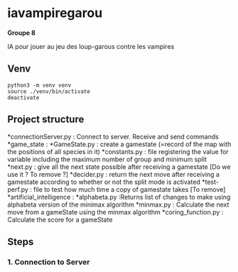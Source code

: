 # iavampiregarou
__Groupe 8__

IA pour jouer au jeu des loup-garous contre les vampires

## Venv

```
python3 -m venv venv
source ./venv/bin/activate
deactivate

```

## Project structure

*connectionServer.py : Connect to server. Receive and send commands
*game_state : 
	*GameState.py : create a gamestate (=record of the map with the positions of all species in it)
	*constants.py : file registering the value for variable including the maximum number of group and minimum split
	*next.py : give all the next state possible after receiving a gamestate  [Do we use it ? To remove ?]
*decider.py : return the next move after receiving a gamestate according to whether or not the split mode is activated
*test-perf.py : file to test how much time a copy of gamestate takes [To remove]
*artificial_intelligence :
	*alphabeta.py :Returns list of changes to make using alphabeta version of the minimax algorithm
	*minmax.py : Calculate the next move from a gameState using the minmax algorithm 
	*coring_function.py : Calculate the score for a gameState

## Steps

### 1. Connection to Server

